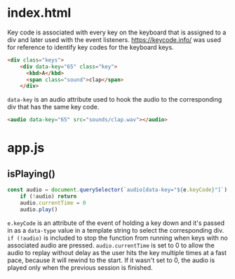 # index.html
Key code is associated with every key on the keyboard that is assigned to a div and later used with the event listeners.
https://keycode.info/ was used for reference to identify key codes for the keyboard keys.

```html
<div class="keys">
    <div data-key="65" class="key">
      <kbd>A</kbd>
      <span class="sound">clap</span>
    </div>
```
`data-key` is an audio attribute used to hook the audio to the corresponding div that has the same key code.

```html
<audio data-key="65" src="sounds/clap.wav"></audio>
```

# app.js



## isPlaying()

```js
const audio = document.querySelector(`audio[data-key="${e.keyCode}"]`)
    if (!audio) return 
    audio.currentTime = 0
    audio.play()
```
`e.keyCode` is an attribute of the event of holding a key down and it's passed in as a `data-type` value in a template string to select the corresponding div. 
`if (!audio)` is included to stop the function from running when keys with no associated audio are pressed. 
`audio.currentTime` is set to 0 to allow the audio to replay without delay as the user hits the key multiple times at a fast pace, because it will rewind to the start. If it wasn't set to 0, the audio is played only when the previous session is finished. 

